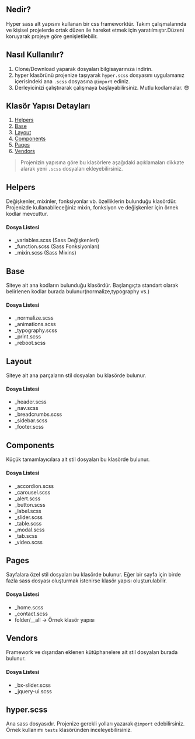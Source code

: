 Nedir?
---
Hyper sass alt yapısını kullanan bir css frameworktür. Takım çalışmalarında ve kişisel projelerde ortak düzen ile hareket etmek için yaratılmıştır.Düzeni koruyarak projeye göre genişletilebilir.  

Nasıl Kullanılır?
---
1. Clone/Download yaparak dosyaları bilgisayarınıza indirin.
2. hyper klasörünü projenize taşıyarak `hyper.scss` dosyasını uygulamanız içerisindeki ana `.scss` dosyasına `@import` ediniz.
3. Derleyicinizi çalıştırarak çalışmaya başlayabilirsiniz. Mutlu kodlamalar. :sunglasses:

Klasör Yapısı Detayları
---
1. [Helpers](#helpers)
2. [Base](#base)
3. [Layout](#layout)
4. [Components](#components)
5. [Pages](#pages)
6. [Vendors](#vendors)

>Projenizin yapısına göre bu klasörlere aşağıdaki açıklamaları dikkate alarak yeni `.scss` dosyaları ekleyebilirsiniz.

## Helpers
Değişkenler, mixinler, fonksiyonlar vb. özelliklerin bulunduğu klasördür. Projenizde kullanabileceğiniz mixin, fonksiyon ve değişkenler için örnek kodlar mevcuttur.

#### Dosya Listesi
* _variables.scss (Sass Değişkenleri)
* _function.scss (Sass Fonksiyonları)
* _mixin.scss (Sass Mixins)


## Base
Siteye ait ana kodların bulunduğu klasördür. Başlangıçta standart olarak belirlenen kodlar burada bulunur(normalize,typography vs.)

#### Dosya Listesi
* _normalize.scss
* _animations.scss
* _typography.scss
* _print.scss
* _reboot.scss


## Layout
Siteye ait ana parçaların stil dosyaları bu klasörde bulunur.

#### Dosya Listesi
* _header.scss
* _nav.scss
* _breadcrumbs.scss
* _sidebar.scss
* _footer.scss




## Components
Küçük tamamlayıcılara ait stil dosyaları bu klasörde bulunur.

#### Dosya Listesi
* _accordion.scss
* _carousel.scss
* _alert.scss
* _button.scss
* _label.scss
* _slider.scss
* _table.scss
* _modal.scss
* _tab.scss
* _video.scss



## Pages
Sayfalara özel stil dosyaları bu klasörde bulunur. Eğer bir sayfa için birde fazla sass dosyası oluşturmak istenirse klasör yapısı oluşturulabilir.

#### Dosya Listesi
* _home.scss
* _contact.scss
* folder/__all -> Örnek klasör yapısı


## Vendors
Framework ve dışarıdan eklenen kütüphanelere ait stil dosyaları burada bulunur.

#### Dosya Listesi
* _bx-slider.scss
* _jquery-ui.scss


## hyper.scss
Ana sass dosyasıdır. Projenize gerekli yolları yazarak `@import` edebilirsiniz. Örnek kullanımı `tests` klasöründen inceleyebilirsiniz.
